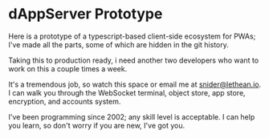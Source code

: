 # dAppServer Prototype

Here is a prototype of a typescript-based client-side ecosystem for PWAs; I've made all the parts, some of which are hidden in the git history.

Taking this to production ready, i need another two developers who want to work on this a couple times a week.

It's a tremendous job, so watch this space or email me at snider@lethean.io. I can walk you through the WebSocket terminal, object store, app store, encryption, and accounts system.

I've been programming since 2002; any skill level is acceptable. I can help you learn, so don't worry if you are new, I've got you.

<!--

**Here are some ideas to get you started:**

🙋‍♀️ A short introduction - what is your organization all about?
🌈 Contribution guidelines - how can the community get involved?
👩‍💻 Useful resources - where can the community find your docs? Is there anything else the community should know?
🍿 Fun facts - what does your team eat for breakfast?
🧙 Remember, you can do mighty things with the power of [Markdown](https://docs.github.com/github/writing-on-github/getting-started-with-writing-and-formatting-on-github/basic-writing-and-formatting-syntax)
-->
